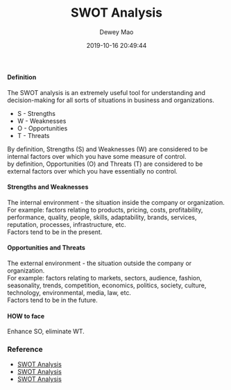 ﻿--- 
layout: post 
title: "SWOT Analysis" 
date: 2019-10-16 20:49:44 
author: Dewey Mao 
categories: Management 
--- 
#### Definition
The SWOT analysis is an extremely useful tool for understanding and decision-making for all sorts of situations in business and organizations.   
- S - Strengths
- W - Weaknesses
- O - Opportunities
- T - Threats

By definition, Strengths (S) and Weaknesses (W) are considered to be internal factors over which you have some measure of control.    
by definition, Opportunities (O) and Threats (T) are considered to be external factors over which you have essentially no control.   

#### Strengths and Weaknesses
The internal environment - the situation inside the company or organization.    
For example: factors relating to products, pricing, costs, profitability, performance, quality, people, skills, adaptability, brands, services, reputation, processes, infrastructure, etc.   
Factors tend to be in the present.   

#### Opportunities and Threats
The external environment - the situation outside the company or organization.   
For example: factors relating to markets, sectors, audience, fashion, seasonality, trends, competition, economics, politics, society, culture, technology, environmental, media, law, etc.   
Factors tend to be in the future.   

#### HOW to face
Enhance SO, eliminate WT.

### Reference 
- <a href="https://www.businessballs.com/strategy-innovation/swot-analysis/" target="_blank"> SWOT Analysis </a> 
- <a href="https://www.managementstudyguide.com/swot-analysis.htm" target="_blank"> SWOT Analysis </a> 
- <a href="https://www.shopify.com/blog/74665093-want-to-future-proof-your-business-try-a-swot-analysis" target="_blank"> SWOT Analysis </a> 
